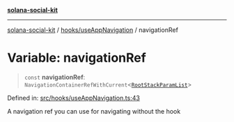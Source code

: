 [**solana-social-kit**](../../../README.md)

***

[solana-social-kit](../../../README.md) / [hooks/useAppNavigation](../README.md) / navigationRef

# Variable: navigationRef

> `const` **navigationRef**: `NavigationContainerRefWithCurrent`\<[`RootStackParamList`](../type-aliases/RootStackParamList.md)\>

Defined in: [src/hooks/useAppNavigation.ts:43](https://github.com/SendArcade/solana-social-starter/blob/03568260ca96ed63f77049843c721de1cb011893/src/hooks/useAppNavigation.ts#L43)

A navigation ref you can use for navigating without the hook
